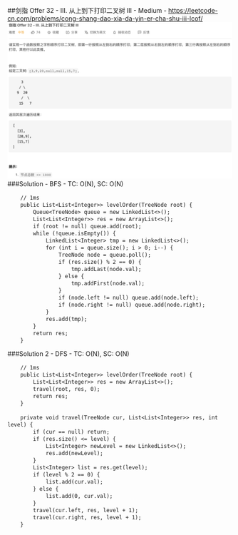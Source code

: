 ##剑指 Offer 32 - III. 从上到下打印二叉树 III - Medium - https://leetcode-cn.com/problems/cong-shang-dao-xia-da-yin-er-cha-shu-iii-lcof/
![offer 32_III](imgs/offer%2032_III.png)
###Solution - BFS - TC: O(N), SC: O(N)
```
    // 1ms
    public List<List<Integer>> levelOrder(TreeNode root) {
        Queue<TreeNode> queue = new LinkedList<>();
        List<List<Integer>> res = new ArrayList<>();
        if (root != null) queue.add(root);
        while (!queue.isEmpty()) {
            LinkedList<Integer> tmp = new LinkedList<>();
            for (int i = queue.size(); i > 0; i--) {
                TreeNode node = queue.poll();
                if (res.size() % 2 == 0) {
                    tmp.addLast(node.val);
                } else {
                    tmp.addFirst(node.val);
                }
                if (node.left != null) queue.add(node.left);
                if (node.right != null) queue.add(node.right);
            }
            res.add(tmp);
        }
        return res;
    }
```

###Solution 2 - DFS - TC: O(N), SC: O(N)
```
    // 1ms
    public List<List<Integer>> levelOrder(TreeNode root) {
        List<List<Integer>> res = new ArrayList<>();
        travel(root, res, 0);
        return res;
    }

    private void travel(TreeNode cur, List<List<Integer>> res, int level) {
        if (cur == null) return;
        if (res.size() <= level) {
            List<Integer> newLevel = new LinkedList<>();
            res.add(newLevel);
        }
        List<Integer> list = res.get(level);
        if (level % 2 == 0) {
            list.add(cur.val);
        } else {
            list.add(0, cur.val);
        }
        travel(cur.left, res, level + 1);
        travel(cur.right, res, level + 1);
    }
```